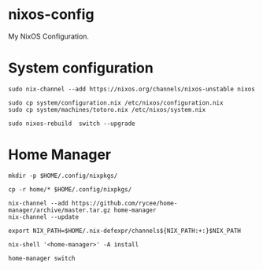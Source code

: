 nixos-config
==========

My NixOS Configuration.


# System configuration

```shell
sudo nix-channel --add https://nixos.org/channels/nixos-unstable nixos

sudo cp system/configuration.nix /etc/nixos/configuration.nix
sudo cp system/machines/totoro.nix /etc/nixos/system.nix

sudo nixos-rebuild  switch --upgrade
```


# Home Manager

```shell
mkdir -p $HOME/.config/nixpkgs/

cp -r home/* $HOME/.config/nixpkgs/

nix-channel --add https://github.com/rycee/home-manager/archive/master.tar.gz home-manager
nix-channel --update

export NIX_PATH=$HOME/.nix-defexpr/channels${NIX_PATH:+:}$NIX_PATH

nix-shell '<home-manager>' -A install

home-manager switch

```
